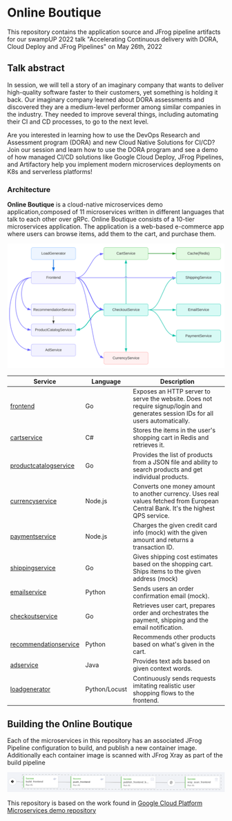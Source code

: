 # Online Boutique 

This repository contains the application source and JFrog pipeline artifacts for our swampUP 2022 talk "Accelerating Continuous delivery with DORA, Cloud Deploy and JFrog Pipelines" on May 26th, 2022

## Talk abstract

In  session, we will tell a story of an imaginary company that wants to deliver high-quality software faster to their customers, yet something is holding it back. Our imaginary company learned about DORA assessments and discovered they are a medium-level performer among similar companies in the industry. They needed to improve several things, including automating their CI and CD processes, to go to the next level.

Are you interested in learning how to use the DevOps Research and Assessment program (DORA) and new Cloud Native Solutions for CI/CD? Join our session and learn how to use the DORA program and see a demo of how managed CI/CD solutions like Google Cloud Deploy, JFrog Pipelines, and Artifactory help you implement modern microservices deployments on K8s and serverless platforms!

### Architecture

**Online Boutique** is a cloud-native microservices demo application,composed of 11 microservices written in different languages that talk to each other over gRPc.
Online Boutique consists of a 10-tier microservices application. The application is a web-based e-commerce app where users can browse items, add them to the cart, and purchase them.

![Application Architecture](./docs/images/application-arch.svg)

| Service                                          | Language      | Description                                                                                                                   |
| ------------------------------------------------ | --------------| ----------------------------------------------------------------------------------------------------------------------------- |
| [frontend](./frontend)                           | Go            | Exposes an HTTP server to serve the website. Does not require signup/login and generates session IDs for all users automatically. |
| [cartservice](./cartservice)                     | C#            | Stores the items in the user's shopping cart in Redis and retrieves it.                                                           |
| [productcatalogservice](./productcatalogservice) | Go            | Provides the list of products from a JSON file and ability to search products and get individual products.                        |
| [currencyservice](./currencyservice)             | Node.js       | Converts one money amount to another currency. Uses real values fetched from European Central Bank. It's the highest QPS service. |
| [paymentservice](./paymentservice)               | Node.js       | Charges the given credit card info (mock) with the given amount and returns a transaction ID.                                     |
| [shippingservice](./shippingservice)             | Go            | Gives shipping cost estimates based on the shopping cart. Ships items to the given address (mock)                                 |
| [emailservice](./emailservice)                   | Python        | Sends users an order confirmation email (mock).                                                                                   |
| [checkoutservice](./checkoutservice)             | Go            | Retrieves user cart, prepares order and orchestrates the payment, shipping and the email notification.                            |
| [recommendationservice](./recommendationservice) | Python        | Recommends other products based on what's given in the cart.                                                                      |
| [adservice](./adservice)                         | Java          | Provides text ads based on given context words.                                                                                   |
| [loadgenerator](./loadgenerator)                 | Python/Locust | Continuously sends requests imitating realistic user shopping flows to the frontend.                                              |


## Building the Online Boutique

Each of the microservices in this repository has an associated JFrog Pipeline configuration to build, and publish a new container image. Additionally each container image is scanned with JFrog Xray as part of the build pipeline


![Container Image Build Pipeline](docs/images/frontend-pipeline.png)





This repository is based on the work found in [Google Cloud Platform Microservices demo repository](https://github.com/GoogleCloudPlatform/microservices-demo) 